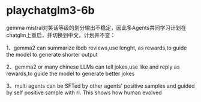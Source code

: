 # playchatglm3-6b

gemma mistral对笑话等级的划分输出不稳定，因此多Agents共同学习计划在chatglm上重启，并切换到中文，计划并不变：

1、gemma2 can summarize ibdb reviews,use lenght, as rewards,to guide the model to generate shorter output

2、gemma2 or many chinese LLMs can tell jokes,use like and reply as rewards,to guide the model to generate better jokes

3、multi agents can be SFTed by other agents' positive samples and guided by self positive sample with rl. This shows how human evolved
